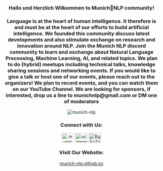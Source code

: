 <h3 align="center">Hallo und Herzlich Wilkommen to Munich🥨NLP community!</h3>

<h3 align="center"> Language is at the heart of human intelligence. It therefore is and must be at the heart of our efforts to build artificial intelligence. We founded this community discuss latest developments and also stimulate exchange on research and innovation around NLP. 
Join the Munich NLP discord community  to learn and exchange about Natural Language Processing, Machine Learning, AI, and related topics.
We plan to do (hybrid) meetups including technical talks, knowledge sharing sessions and networking events.
If you would like to give a talk or host one of our events, please reach out to the organizers!
We plan to record events, and you can watch them on our YouTube Channel. 
We are looking for sponsors, if interested, drop us a line to munichnlp@gmail.com or DM one of moderators</h3>



<p align="center"> <img src="https://komarev.com/ghpvc/?username=munich-nlp&label=Profile%20views&color=0e75b6&style=flat" alt="munich-nlp" /> </p>

<h3 align="center">Connect with Us:</h3>
<p align="center">
<a href="https://twitter.com/munichnlp" target="blank"><img align="center" src="https://raw.githubusercontent.com/rahuldkjain/github-profile-readme-generator/master/src/images/icons/Social/twitter.svg" alt="munichnlp" height="30" width="40" /></a>
<a href="https://www.youtube.com/c/ucmprqbcw7doixsywpgywk3q" target="blank"><img align="center" src="https://raw.githubusercontent.com/rahuldkjain/github-profile-readme-generator/master/src/images/icons/Social/youtube.svg" alt="ucmprqbcw7doixsywpgywk3q" height="30" width="40" /></a>
<a href="https://discord.gg/BgFaZgZ38N" target="blank"><img align="center" src="https://raw.githubusercontent.com/rahuldkjain/github-profile-readme-generator/master/src/images/icons/Social/discord.svg" alt="BgFaZgZ38N" height="30" width="40" /></a>
</p>
<h3 align="center">Visit Our Website:</h3>
<p align="center">
<a href="https://munich-nlp.github.io/">munich-nlp.github.io/</a>
</p>

<!--
<h3 align="left">Languages and Tools:</h3>
<p align="left"> <a href="https://aws.amazon.com" target="_blank" rel="noreferrer"> <img src="https://raw.githubusercontent.com/devicons/devicon/master/icons/amazonwebservices/amazonwebservices-original-wordmark.svg" alt="aws" width="40" height="40"/> </a> <a href="https://www.gnu.org/software/bash/" target="_blank" rel="noreferrer"> <img src="https://www.vectorlogo.zone/logos/gnu_bash/gnu_bash-icon.svg" alt="bash" width="40" height="40"/> </a> <a href="https://www.docker.com/" target="_blank" rel="noreferrer"> <img src="https://raw.githubusercontent.com/devicons/devicon/master/icons/docker/docker-original-wordmark.svg" alt="docker" width="40" height="40"/> </a> <a href="https://cloud.google.com" target="_blank" rel="noreferrer"> <img src="https://www.vectorlogo.zone/logos/google_cloud/google_cloud-icon.svg" alt="gcp" width="40" height="40"/> </a> <a href="https://git-scm.com/" target="_blank" rel="noreferrer"> <img src="https://www.vectorlogo.zone/logos/git-scm/git-scm-icon.svg" alt="git" width="40" height="40"/> </a> <a href="https://www.linux.org/" target="_blank" rel="noreferrer"> <img src="https://raw.githubusercontent.com/devicons/devicon/master/icons/linux/linux-original.svg" alt="linux" width="40" height="40"/> </a> <a href="https://opencv.org/" target="_blank" rel="noreferrer"> <img src="https://www.vectorlogo.zone/logos/opencv/opencv-icon.svg" alt="opencv" width="40" height="40"/> </a> <a href="https://pandas.pydata.org/" target="_blank" rel="noreferrer"> <img src="https://raw.githubusercontent.com/devicons/devicon/2ae2a900d2f041da66e950e4d48052658d850630/icons/pandas/pandas-original.svg" alt="pandas" width="40" height="40"/> </a> <a href="https://www.python.org" target="_blank" rel="noreferrer"> <img src="https://raw.githubusercontent.com/devicons/devicon/master/icons/python/python-original.svg" alt="python" width="40" height="40"/> </a> <a href="https://pytorch.org/" target="_blank" rel="noreferrer"> <img src="https://www.vectorlogo.zone/logos/pytorch/pytorch-icon.svg" alt="pytorch" width="40" height="40"/> </a> <a href="https://scikit-learn.org/" target="_blank" rel="noreferrer"> <img src="https://upload.wikimedia.org/wikipedia/commons/0/05/Scikit_learn_logo_small.svg" alt="scikit_learn" width="40" height="40"/> </a> <a href="https://seaborn.pydata.org/" target="_blank" rel="noreferrer"> <img src="https://seaborn.pydata.org/_images/logo-mark-lightbg.svg" alt="seaborn" width="40" height="40"/> </a> <a href="https://www.tensorflow.org" target="_blank" rel="noreferrer"> <img src="https://www.vectorlogo.zone/logos/tensorflow/tensorflow-icon.svg" alt="tensorflow" width="40" height="40"/> </a> </p>
-->
